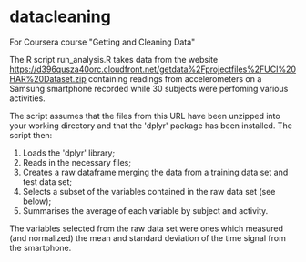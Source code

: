 # datacleaning
For Coursera course "Getting and Cleaning Data"

The R script run_analysis.R takes data from the website 
  https://d396qusza40orc.cloudfront.net/getdata%2Fprojectfiles%2FUCI%20HAR%20Dataset.zip 
containing readings from accelerometers on a Samsung smartphone recorded while 30 subjects were 
perfoming various activities.

The script assumes that the files from this URL have been unzipped into your working directory and that the 'dplyr' 
package has been installed.  The script then:
  1.  Loads the 'dplyr' library;
  2.  Reads in the necessary files;
  3.  Creates a raw dataframe merging the data from a training data set and test data set;
  4.  Selects a subset of the variables contained in the raw data set (see below);
  5.  Summarises the average of each variable by subject and activity.
  
The variables selected from the raw data set were ones which measured (and normalized) the mean and standard 
deviation of the time signal from the smartphone.
